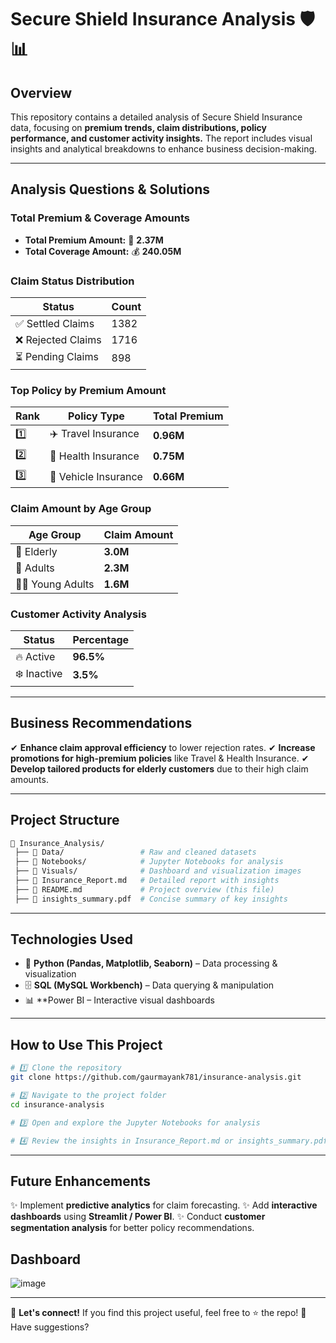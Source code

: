# **Secure Shield Insurance Analysis** 🛡️📊

## **Overview**

This repository contains a detailed analysis of Secure Shield Insurance data, focusing on **premium trends, claim distributions, policy performance, and customer activity insights.** The report includes visual insights and analytical breakdowns to enhance business decision-making.

---

## **Analysis Questions & Solutions**

### **Total Premium & Coverage Amounts**

- **Total Premium Amount:** 🏦 **2.37M**
- **Total Coverage Amount:** 💰 **240.05M**

### **Claim Status Distribution**

| Status            | Count |
| ----------------- | ----- |
| ✅ Settled Claims  | 1382  |
| ❌ Rejected Claims | 1716  |
| ⏳ Pending Claims  | 898   |

### **Top Policy by Premium Amount**

| Rank | Policy Type          | Total Premium |
| ---- | -------------------- | ------------- |
| 1️⃣  | ✈️ Travel Insurance  | **0.96M**     |
| 2️⃣  | 🏥 Health Insurance  | **0.75M**     |
| 3️⃣  | 🚗 Vehicle Insurance | **0.66M**     |

### **Claim Amount by Age Group**

| Age Group          | Claim Amount |
| ------------------ | ------------ |
| 👴 Elderly         | **3.0M**     |
| 🧑 Adults          | **2.3M**     |
| 🧑‍🎓 Young Adults | **1.6M**     |

### **Customer Activity Analysis**

| Status      | Percentage |
| ----------- | ---------- |
| 🔥 Active   | **96.5%**  |
| ❄️ Inactive | **3.5%**   |

---

## **Business Recommendations**

✔ **Enhance claim approval efficiency** to lower rejection rates.
✔ **Increase promotions for high-premium policies** like Travel & Health Insurance.
✔ **Develop tailored products for elderly customers** due to their high claim amounts.

---

## **Project Structure**

```bash
📂 Insurance_Analysis/
 ├── 📁 Data/                 # Raw and cleaned datasets
 ├── 📁 Notebooks/            # Jupyter Notebooks for analysis
 ├── 📁 Visuals/              # Dashboard and visualization images
 ├── 📄 Insurance_Report.md   # Detailed report with insights
 ├── 📄 README.md             # Project overview (this file)
 ├── 📄 insights_summary.pdf  # Concise summary of key insights
```

---

## **Technologies Used**

- 🐍 **Python (Pandas, Matplotlib, Seaborn)** – Data processing & visualization
- 🗄️ **SQL (MySQL Workbench)** – Data querying & manipulation
- 📊 **Power BI – Interactive visual dashboards

---

## **How to Use This Project**

```bash
# 1️⃣ Clone the repository
git clone https://github.com/gaurmayank781/insurance-analysis.git

# 2️⃣ Navigate to the project folder
cd insurance-analysis

# 3️⃣ Open and explore the Jupyter Notebooks for analysis

# 4️⃣ Review the insights in Insurance_Report.md or insights_summary.pdf
```

---

## **Future Enhancements**

✨ Implement **predictive analytics** for claim forecasting.
✨ Add **interactive dashboards** using **Streamlit / Power BI**.
✨ Conduct **customer segmentation analysis** for better policy recommendations.

## Dashboard
![image](https://github.com/user-attachments/assets/269e2135-660f-4a94-9f82-0180a0486b4a)


---

📢 **Let's connect!** If you find this project useful, feel free to ⭐ the repo!
💬 Have suggestions? 

